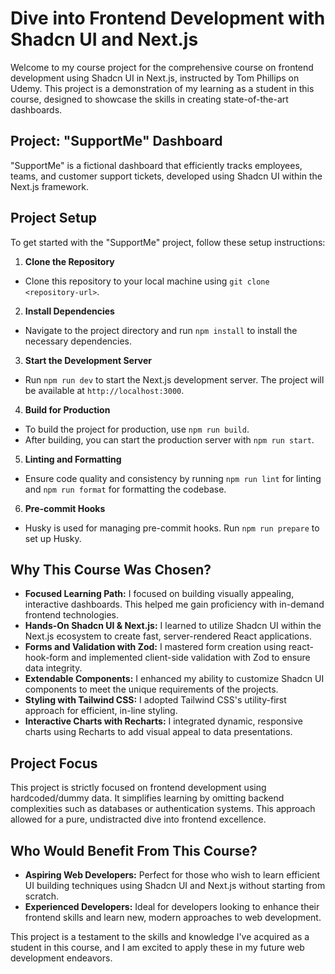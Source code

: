 
# Dive into Frontend Development with Shadcn UI and Next.js

Welcome to my course project for the comprehensive course on frontend development using Shadcn UI in Next.js, instructed by Tom Phillips on Udemy. This project is a demonstration of my learning as a student in this course, designed to showcase the skills in creating state-of-the-art dashboards.

## Project: "SupportMe" Dashboard
"SupportMe" is a fictional dashboard that efficiently tracks employees, teams, and customer support tickets, developed using Shadcn UI within the Next.js framework.

## Project Setup

To get started with the "SupportMe" project, follow these setup instructions:

1. **Clone the Repository**
  - Clone this repository to your local machine using `git clone <repository-url>`.

2. **Install Dependencies**
  - Navigate to the project directory and run `npm install` to install the necessary dependencies.

3. **Start the Development Server**
  - Run `npm run dev` to start the Next.js development server. The project will be available at `http://localhost:3000`.

4. **Build for Production**
  - To build the project for production, use `npm run build`.
  - After building, you can start the production server with `npm run start`.

5. **Linting and Formatting**
  - Ensure code quality and consistency by running `npm run lint` for linting and `npm run format` for formatting the codebase.

6. **Pre-commit Hooks**
  - Husky is used for managing pre-commit hooks. Run `npm run prepare` to set up Husky.

## Why This Course Was Chosen?

- **Focused Learning Path:** I focused on building visually appealing, interactive dashboards. This helped me gain proficiency with in-demand frontend technologies.
- **Hands-On Shadcn UI & Next.js:** I learned to utilize Shadcn UI within the Next.js ecosystem to create fast, server-rendered React applications.
- **Forms and Validation with Zod:** I mastered form creation using react-hook-form and implemented client-side validation with Zod to ensure data integrity.
- **Extendable Components:** I enhanced my ability to customize Shadcn UI components to meet the unique requirements of the projects.
- **Styling with Tailwind CSS:** I adopted Tailwind CSS's utility-first approach for efficient, in-line styling.
- **Interactive Charts with Recharts:** I integrated dynamic, responsive charts using Recharts to add visual appeal to data presentations.

## Project Focus
This project is strictly focused on frontend development using hardcoded/dummy data. It simplifies learning by omitting backend complexities such as databases or authentication systems. This approach allowed for a pure, undistracted dive into frontend excellence.

## Who Would Benefit From This Course?

- **Aspiring Web Developers:** Perfect for those who wish to learn efficient UI building techniques using Shadcn UI and Next.js without starting from scratch.
- **Experienced Developers:** Ideal for developers looking to enhance their frontend skills and learn new, modern approaches to web development.

This project is a testament to the skills and knowledge I've acquired as a student in this course, and I am excited to apply these in my future web development endeavors.
